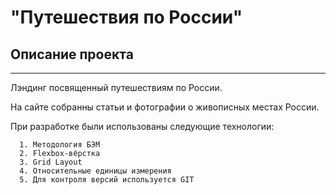 # "Путешествия по России"
## Описание проекта
--------------------------
Лэндинг посвященный путешествиям по России.

На сайте собранны статьи и фотографии о живописных местах России.

При разработке были использованы следующие технологии:

      1. Методология БЭМ
      2. Flexbox-вёрстка
      3. Grid Layout
      4. Относительные единицы измерения
      5. Для контроля версий используется GIT

